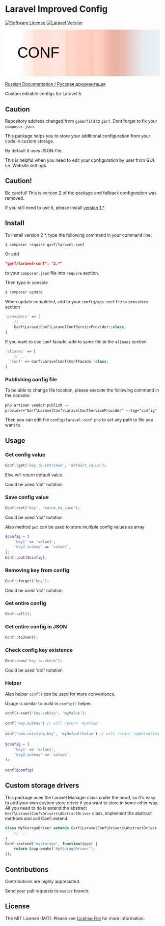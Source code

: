 # Laravel Improved Config

[![Software License](https://img.shields.io/badge/license-MIT-brightgreen.svg?style=flat-square)](LICENSE.md)
[![Laravel Version](https://img.shields.io/badge/laravel-5-orange.svg?style=flat-square)](http://laravel.com)

![Laravel Conf](conf.png)

[Russian Documentation / Русская документация](https://github.com/garf/laravel-conf/blob/master/README-ru.md)

Custom editable configs for Laravel 5.

## Caution 

Repository address changed from `gaaarfild` to `garf`. Dont forget to fix your `composer.json`.

This package helps you to store your additional configuration from your code in custom storage.

By default it uses JSON-file.

This is helpful when you need to edit your configuration by user from GUI. i.e. Website settings.

## Caution!

Be careful! This is version 2 of the package and fallback configuration was removed.

If you still need to use it, please install [version 1.*](https://github.com/garf/laravel-conf/tree/v1.2.2)

## Install

To install version 2 *, type the following command in your command line:

``` BASH
$ composer require garf/laravel-conf
```

Or add

``` JSON
"garf/laravel-conf": "2.*"
```

to your `composer.json` file into `require` section.

Then type in console

``` BASH
$ composer update
```

When update completed, add to your `config/app.conf` file to `providers` section

``` PHP
'providers' => [
    // ...
    Garf\LaravelConf\LaravelConfServiceProvider::class,
]
```

If you want to use `Conf` facade, add to same file at the `aliases` section

``` PHP
'aliases' => [
    // ...
  'Conf' => Garf\LaravelConf\ConfFacade::class,
]
```

### Publishing config file

To be able to change file location, please execute the following command in the console:

`php artisan vendor:publish --provider="Garf\LaravelConf\LaravelConfServiceProvider" --tag="config"`

Then you can edit file `config/laravel-conf.php` to set any path to file you want to.

## Usage

### Get config value

``` php
Conf::get('key.to.retrieve', 'default_value');
```

Else will return default value.

Could be used 'dot' notation

### Save config value

``` PHP
Conf::set('key', 'value_to_save');
```

Could be used 'dot' notation

Also method `put` can be used to store multiple config values as array

``` PHP
$config = [
    'key1' => 'value1',
    'key2.subkey' => `value2`,
];
Conf::put($config);
```

### Removing key from config

``` PHP
Conf::forget('key');
```

Could be used 'dot' notation

### Get entire config

``` PHP
Conf::all();
```

### Get entire config in JSON

``` PHP
Conf::toJson();
```

### Check config key existence

``` PHP
Conf::has('key.to.check');
```

Could be used 'dot' notation

### Helper

Also helper `conf()` can be used for more convenience.

Usage is similar to build in `config()` helper.

``` PHP
conf()->set('key.subkey', 'myValue');

conf('key.subkey') // will return 'myValue'

conf('non.existing.key', 'myDefaultValue') // will return 'myDefaultValue'

$config = [
    'key1' => 'value1',
    'key2.subkey' => `value2`,
];

conf($config)
```

## Custom storage drivers

This package uses the Laravel Manager class under the hood, so it's easy to add your own custom store driver if you want to store in some other way. All you need to do is extend the abstract `Garf\LaravelConf\Drivers\AbstractDriver` class, implement the abstract methods and call Conf::extend.

``` php
class MyStorageDriver extends Garf\LaravelConf\Drivers\AbstractDriver {
    // ...
}
Conf::extend('mystorage', function($app) {
    return $app->make('MyStorageDriver');
});
```

## Contributions

Contributions are highly appreciated.

Send your pull requests to `master` branch.


## License

The MIT License (MIT). Please see [License File](https://github.com/garf/laravel-conf/blob/master/LICENSE) for more information.

